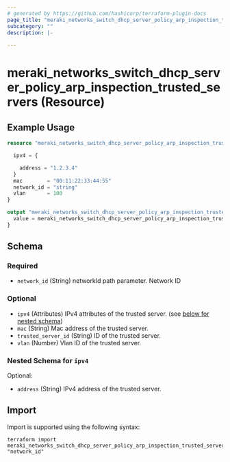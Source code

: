 ```yaml
---
# generated by https://github.com/hashicorp/terraform-plugin-docs
page_title: "meraki_networks_switch_dhcp_server_policy_arp_inspection_trusted_servers Resource - terraform-provider-meraki"
subcategory: ""
description: |-
  
---
```


# meraki_networks_switch_dhcp_server_policy_arp_inspection_trusted_servers (Resource)



## Example Usage

```terraform
resource "meraki_networks_switch_dhcp_server_policy_arp_inspection_trusted_servers" "example" {

  ipv4 = {

    address = "1.2.3.4"
  }
  mac        = "00:11:22:33:44:55"
  network_id = "string"
  vlan       = 100
}

output "meraki_networks_switch_dhcp_server_policy_arp_inspection_trusted_servers_example" {
  value = meraki_networks_switch_dhcp_server_policy_arp_inspection_trusted_servers.example
}
```

<!-- schema generated by tfplugindocs -->
## Schema

### Required

- `network_id` (String) networkId path parameter. Network ID

### Optional

- `ipv4` (Attributes) IPv4 attributes of the trusted server. (see [below for nested schema](#nestedatt--ipv4))
- `mac` (String) Mac address of the trusted server.
- `trusted_server_id` (String) ID of the trusted server.
- `vlan` (Number) Vlan ID of the trusted server.

<a id="nestedatt--ipv4"></a>
### Nested Schema for `ipv4`

Optional:

- `address` (String) IPv4 address of the trusted server.

## Import

Import is supported using the following syntax:

```shell
terraform import meraki_networks_switch_dhcp_server_policy_arp_inspection_trusted_servers.example "network_id"
```
